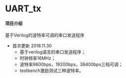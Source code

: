 # UART_tx
#### 项目介绍
基于Verilog的波特率可调的串口发送程序

* 首次更新 2018.11.30
    * 基于verilog语言的串口发送程序；
    * 时钟频率16MHz；
    * 波特率9600bps，19200bps，38400bps三档可调；
    * testbench激励测试三种波特率。

